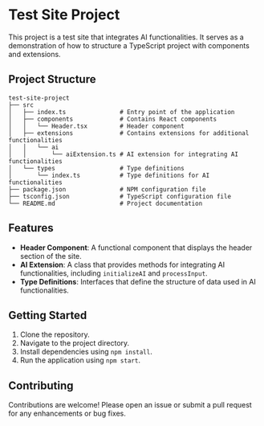 # Test Site Project

This project is a test site that integrates AI functionalities. It serves as a demonstration of how to structure a TypeScript project with components and extensions.

## Project Structure

```
test-site-project
├── src
│   ├── index.ts               # Entry point of the application
│   ├── components             # Contains React components
│   │   └── Header.tsx         # Header component
│   ├── extensions             # Contains extensions for additional functionalities
│   │   └── ai
│   │       └── aiExtension.ts # AI extension for integrating AI functionalities
│   └── types                  # Type definitions
│       └── index.ts           # Type definitions for AI functionalities
├── package.json               # NPM configuration file
├── tsconfig.json              # TypeScript configuration file
└── README.md                  # Project documentation
```

## Features

- **Header Component**: A functional component that displays the header section of the site.
- **AI Extension**: A class that provides methods for integrating AI functionalities, including `initializeAI` and `processInput`.
- **Type Definitions**: Interfaces that define the structure of data used in AI functionalities.

## Getting Started

1. Clone the repository.
2. Navigate to the project directory.
3. Install dependencies using `npm install`.
4. Run the application using `npm start`.

## Contributing

Contributions are welcome! Please open an issue or submit a pull request for any enhancements or bug fixes.